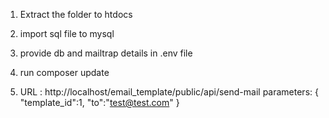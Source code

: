 1. Extract the folder to htdocs
2. import sql file to mysql
3. provide db and mailtrap details in .env file
4. run composer update

5. 	URL : 
	http://localhost/email_template/public/api/send-mail
	parameters: 
	{
	    "template_id":1,
	    "to":"test@test.com"
	}

